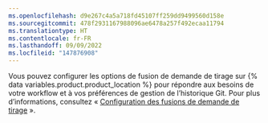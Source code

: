 ```yaml
---
ms.openlocfilehash: d9e267c4a5a718fd45107ff259dd9499560d158e
ms.sourcegitcommit: 478f2931167988096ae6478a257f492ecaa11794
ms.translationtype: HT
ms.contentlocale: fr-FR
ms.lasthandoff: 09/09/2022
ms.locfileid: "147876908"
---
```

Vous pouvez configurer les options de fusion de demande de tirage sur {% data variables.product.product_location %} pour répondre aux besoins de votre workflow et à vos préférences de gestion de l’historique Git. Pour plus d’informations, consultez « [Configuration des fusions de demande de tirage](/articles/configuring-pull-request-merges) ».
